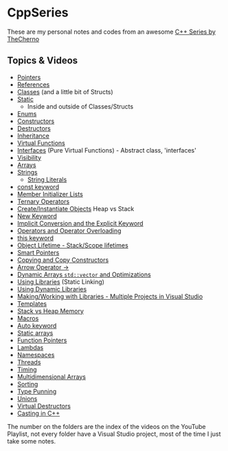 # CppSeries

These are my personal notes and codes from an awesome [C++ Series by TheCherno](https://www.youtube.com/watch?v=18c3MTX0PK0&list=PLlrATfBNZ98dudnM48yfGUldqGD0S4FFb)

## Topics & Videos

* [Pointers](016-Pointers/Pointers.md)
* [References](017-References/References.md)
* [Classes](018-Classes/Classes.md) (and a little bit of Structs)
* [Static](021-Static/Static.md)
  * Inside and outside of Classes/Structs
* [Enums](024-Enums/Enums.md)
* [Constructors](025-Constructors/Constructors.md)
* [Destructors](026-Destructors/Destructors.md)
* [Inheritance](027-Inheritance/Inheritance.md)
* [Virtual Functions](028-VirtualFunctions/VirtualFunctions.md)
* [Interfaces](029-Interfaces/Interfaces.md) (Pure Virtual Functions) - Abstract class, 'interfaces'
* [Visibility](030-Visibility/Visibility.md)
* [Arrays](031-Arrays/Arrays.md)
* [Strings](032-Strings/Strings.md)
  * [String Literals](032-Strings/StringLiterals.md)
* [const keyword](034-Const/Const.md)
* [Member Initializer Lists](036-MemberInitializerLists/MemberInitializerLists.md)
* [Ternary Operators](037-TernaryOperators/TernaryOperators.md)
* [Create/Instantiate Objects](038-InstantiateObjects/InstantiateObjects.md) Heap vs Stack
* [New Keyword](039-NewKeyword/NewKeyword.md)
* [Implicit Conversion and the Explicit Keyword](./040-ImplicitExplicit/ImplicitExplicit.md)
* [Operators and Operator Overloading](041-OperatorOverloading/OperatorOverloading.md)
* [this keyword](042-ThisKeyword/ThisKeyword.md)
* [Object Lifetime - Stack/Scope lifetimes](043-ObjectLifetime/ObjectLifetime.md)
* [Smart Pointers](044-SmartPointers/SmartPointers.md)
* [Copying and Copy Constructors](045-CopyingAndCopyingConstructors/CopyingAndCopyingConstructors.md)
* [Arrow Operator ->](046-ArrowOperator/ArrowOperator.md)
* [Dynamic Arrays `std::vector` and Optimizations](047-DynamicArrays/DynamicArrays.md)
* [Using Libraries](049-UsingLibraries/UsingLibraries.md) (Static Linking)
* [Using Dynamic Libraries](050-UsingDynamicLibraries/UsingDynamicLibraries.md)
* [Making/Working with Libraries - Multiple Projects in Visual Studio](051-MakingAndWorkingWithLibraries/Game)
* [Templates](053-Templates/Templates.md)
* [Stack vs Heap Memory](054-StackVsHeapMemory/StackVsHeapMemory.md)
* [Macros](055-Macros/Macros.md)
* [Auto keyword](056-AutoKeyword/AutoKeyword.md)
* [Static arrays](057-StaticArrays/StaticArrays.md)
* [Function Pointers](058-FunctionPointers/FunctionPointers.md)
* [Lambdas](059-Lambdas/Lambdas.md)
* [Namespaces](061-Namespaces/Namespaces.md)
* [Threads](062-Threads/Threads.md)
* [Timing](063-Timing/Timing.md)
* [Multidimensional Arrays](064-MultidimensionArrays/MultidimensionalArrays.md)
* [Sorting](065-Sorting/Sorting.md)
* [Type Punning](066-TypePunning/TypePunning.md)
* [Unions](067-Unions/Unions.md)
* [Virtual Destructors](068-VirtualDestructors/VirtualDestructors.md)
* [Casting in C++](069-Casting/Casting.md)

The number on the folders are the index of the videos on the YouTube Playlist, not every folder have a Visual Studio project, most of the time I just take some notes.
